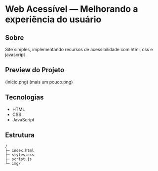 # Web Acessível — Melhorando a experiência do usuário

## Sobre
Site simples, implementando recursos de acessibilidade com html, css e javascript

## Preview do Projeto
(inicio.png)
(mais um pouco.png)
## Tecnologias
- HTML
- CSS
- JavaScript

## Estrutura
```
/
├─ index.html
├─ styles.css
├─ script.js
└─ img/
```
